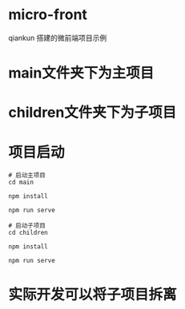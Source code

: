 # micro-front
qiankun 搭建的微前端项目示例

# main文件夹下为主项目

# children文件夹下为子项目

# 项目启动
```
# 启动主项目
cd main

npm install

npm run serve

# 启动子项目
cd children

npm install

npm run serve
```

# 实际开发可以将子项目拆离